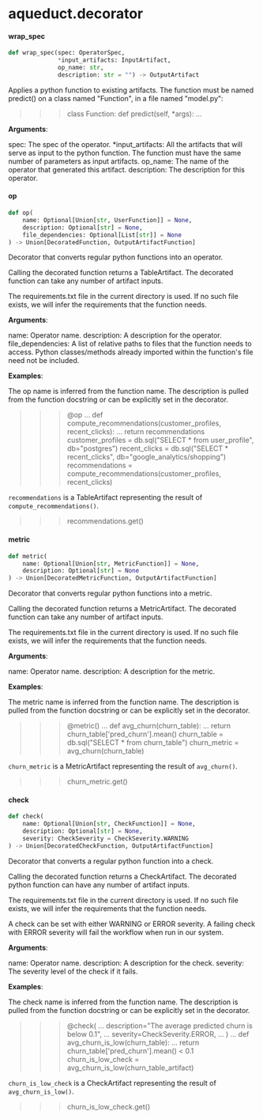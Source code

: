 <a id="aqueduct.decorator"></a>

# aqueduct.decorator

<a id="aqueduct.decorator.wrap_spec"></a>

#### wrap\_spec

```python
def wrap_spec(spec: OperatorSpec,
              *input_artifacts: InputArtifact,
              op_name: str,
              description: str = "") -> OutputArtifact
```

Applies a python function to existing artifacts.
The function must be named predict() on a class named "Function",
in a file named "model.py":

>>> class Function:
>>>     def predict(self, *args):
>>>         ...

**Arguments**:

  spec:
  The spec of the operator.
  *input_artifacts:
  All the artifacts that will serve as input to the python function.
  The function must have the same number of parameters as input
  artifacts.
  op_name:
  The name of the operator that generated this artifact.
  description:
  The description for this operator.

<a id="aqueduct.decorator.op"></a>

#### op

```python
def op(
    name: Optional[Union[str, UserFunction]] = None,
    description: Optional[str] = None,
    file_dependencies: Optional[List[str]] = None
) -> Union[DecoratedFunction, OutputArtifactFunction]
```

Decorator that converts regular python functions into an operator.

Calling the decorated function returns a TableArtifact. The decorated function
can take any number of artifact inputs.

The requirements.txt file in the current directory is used. If no such file exists,
we will infer the requirements that the function needs.

**Arguments**:

  name:
  Operator name.
  description:
  A description for the operator.
  file_dependencies:
  A list of relative paths to files that the function needs to access.
  Python classes/methods already imported within the function's file
  need not be included.
  

**Examples**:

  The op name is inferred from the function name. The description is pulled from the function
  docstring or can be explicitly set in the decorator.
  
  >>> @op
  ... def compute_recommendations(customer_profiles, recent_clicks):
  ...     return recommendations
  >>> customer_profiles = db.sql("SELECT * from user_profile", db="postgres")
  >>> recent_clicks = db.sql("SELECT * recent_clicks", db="google_analytics/shopping")
  >>> recommendations = compute_recommendations(customer_profiles, recent_clicks)
  
  `recommendations` is a TableArtifact representing the result of `compute_recommendations()`.
  
  >>> recommendations.get()

<a id="aqueduct.decorator.metric"></a>

#### metric

```python
def metric(
    name: Optional[Union[str, MetricFunction]] = None,
    description: Optional[str] = None
) -> Union[DecoratedMetricFunction, OutputArtifactFunction]
```

Decorator that converts regular python functions into a metric.

Calling the decorated function returns a MetricArtifact. The decorated function
can take any number of artifact inputs.

The requirements.txt file in the current directory is used. If no such file exists,
we will infer the requirements that the function needs.

**Arguments**:

  name:
  Operator name.
  description:
  A description for the metric.
  

**Examples**:

  The metric name is inferred from the function name. The description is pulled from the function
  docstring or can be explicitly set in the decorator.
  
  >>> @metric()
  ... def avg_churn(churn_table):
  ...     return churn_table['pred_churn'].mean()
  >>> churn_table = db.sql("SELECT * from churn_table")
  >>> churn_metric = avg_churn(churn_table)
  
  `churn_metric` is a MetricArtifact representing the result of `avg_churn()`.
  
  >>> churn_metric.get()

<a id="aqueduct.decorator.check"></a>

#### check

```python
def check(
    name: Optional[Union[str, CheckFunction]] = None,
    description: Optional[str] = None,
    severity: CheckSeverity = CheckSeverity.WARNING
) -> Union[DecoratedCheckFunction, OutputArtifactFunction]
```

Decorator that converts a regular python function into a check.

Calling the decorated function returns a CheckArtifact. The decorated python function
can have any number of artifact inputs.

The requirements.txt file in the current directory is used. If no such file exists,
we will infer the requirements that the function needs.

A check can be set with either WARNING or ERROR severity. A failing check with ERROR severity
will fail the workflow when run in our system.

**Arguments**:

  name:
  Operator name.
  description:
  A description for the check.
  severity:
  The severity level of the check if it fails.
  

**Examples**:

  The check name is inferred from the function name. The description is pulled from the function
  docstring or can be explicitly set in the decorator.
  
  >>> @check(
  ... description="The average predicted churn is below 0.1",
  ... severity=CheckSeverity.ERROR,
  ... )
  ... def avg_churn_is_low(churn_table):
  ...     return churn_table['pred_churn'].mean() < 0.1
  >>> churn_is_low_check = avg_churn_is_low(churn_table_artifact)
  
  `churn_is_low_check` is a CheckArtifact representing the result of `avg_churn_is_low()`.
  
  >>> churn_is_low_check.get()

